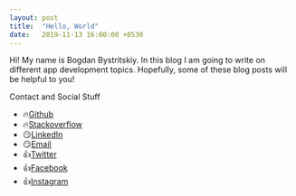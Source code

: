 ```yaml
---
layout: post
title:  "Hello, World"
date:   2019-11-13 16:00:00 +0530
---
```


Hi!
My name is Bogdan Bystritskiy.
In this blog I am going to write on different app development topics.
Hopefully, some of these blog posts will be helpful to you!

Contact and Social Stuff
* 🔥[Github](https://github.com/bystritskiy)
* 🔥[Stackoverflow](https://stackoverflow.com/users/7303426/bogdan-bystritskiy)
* 😏[LinkedIn](https://www.linkedin.com/in/bystritskiy/)
* 😏[Email](mailto:b@bystritskiy.com)
* 👍[Twitter](https://twitter.com/bystritskiy_b)
* 👍[Facebook](https://www.facebook.com/bystritskiyb)
* 👍[Instagram](http://instagram.com/bystritskiy_b/)
